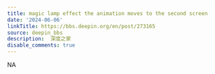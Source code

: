 ```yaml
---
title: magic lamp effect the animation moves to the second screen
date: '2024-06-06'
linkTitle: https://bbs.deepin.org/en/post/273165
source: deepin_bbs
description:  深度之家 
disable_comments: true
---
```

NA
